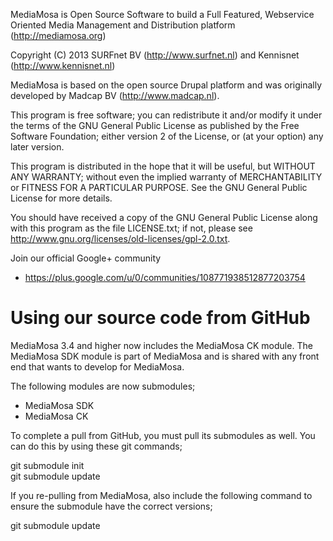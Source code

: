 MediaMosa is Open Source Software to build a Full Featured, Webservice
Oriented Media Management and Distribution platform (http://mediamosa.org)

Copyright (C) 2013 SURFnet BV (http://www.surfnet.nl) and Kennisnet
(http://www.kennisnet.nl)

MediaMosa is based on the open source Drupal platform and was originally
developed by Madcap BV (http://www.madcap.nl).

This program is free software; you can redistribute it and/or modify
it under the terms of the GNU General Public License as published by
the Free Software Foundation; either version 2 of the License, or (at
your option) any later version.

This program is distributed in the hope that it will be useful, but
WITHOUT ANY WARRANTY; without even the implied warranty of MERCHANTABILITY
or FITNESS FOR A PARTICULAR PURPOSE. See the GNU General Public License
for more details.

You should have received a copy of the GNU General Public License
along with this program as the file LICENSE.txt; if not, please see
http://www.gnu.org/licenses/old-licenses/gpl-2.0.txt.

Join our official Google+ community
* https://plus.google.com/u/0/communities/108771938512877203754

# Using our source code from GitHub
MediaMosa 3.4 and higher now includes the MediaMosa CK module. The MediaMosa SDK
module is part of MediaMosa and is shared with any front end that wants to
develop for MediaMosa.

The following modules are now submodules;
* MediaMosa SDK
* MediaMosa CK

To complete a pull from GitHub, you must pull its submodules as well. You can do
this by using these git commands;

git submodule init  
git submodule update

If you re-pulling from MediaMosa, also include the following command to ensure
the submodule have the correct versions;

git submodule update
